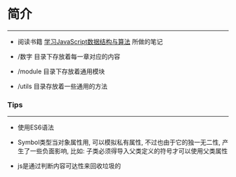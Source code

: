 # 简介

----------
- 阅读书籍 [学习JavaScript数据结构与算法](https://book.douban.com/subject/26639401/) 所做的笔记

- /数字 目录下存放着每一章对应的内容

- /module 目录下存放着通用模块

- /utils 目录存放着一些通用的方法

### Tips

----------

- 使用ES6语法

- Symbol类型当对象属性用, 可以模拟私有属性, 不过也由于它的独一无二性, 产生了一些负面影响, 比如: 子类必须得导入父类定义的符号才可以使用父类属性

- js是通过判断内容可达性来回收垃圾的